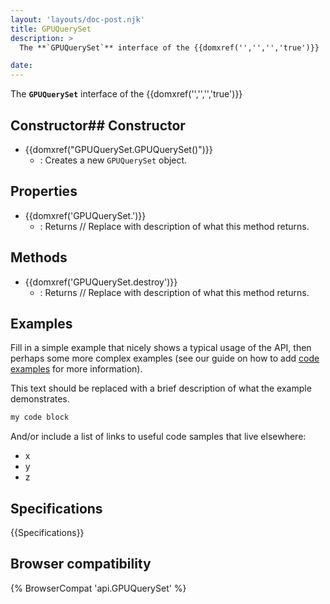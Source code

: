 ```yaml
---
layout: 'layouts/doc-post.njk'
title: GPUQuerySet
description: >
  The **`GPUQuerySet`** interface of the {{domxref('','','','true')}} 

date: 
---
```


The **`GPUQuerySet`** interface of the {{domxref('','','','true')}} 





 ## Constructor## Constructor

- {{domxref("GPUQuerySet.GPUQuerySet()")}}
  - : Creates a new `GPUQuerySet` object.



## Properties

- {{domxref('GPUQuerySet.')}}
  - : Returns // Replace with description of what this method returns.

## Methods

- {{domxref('GPUQuerySet.destroy')}}
  - : Returns // Replace with description of what this method returns.



## Examples

Fill in a simple example that nicely shows a typical usage of the API, then perhaps some more complex examples (see our guide on how to add [code examples](/en-US/docs/MDN/Contribute/Structures/Code_examples) for more information).

This text should be replaced with a brief description of what the example demonstrates.

```js
my code block
```

And/or include a list of links to useful code samples that live elsewhere:

*   x
*   y
*   z

## Specifications

{{Specifications}}

## Browser compatibility

{% BrowserCompat 'api.GPUQuerySet' %}


